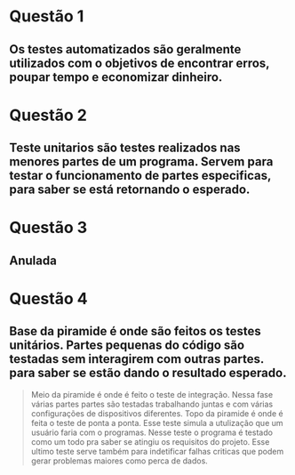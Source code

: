 # Questão 1 
## Os testes automatizados são geralmente utilizados com o objetivos de encontrar erros, poupar tempo e economizar dinheiro.
# Questão 2
## Teste unitarios são testes realizados nas menores partes de um programa. Servem para testar o funcionamento de partes especificas, para saber se está retornando o esperado.
# Questão 3
## Anulada
# Questão 4
## Base da piramide é onde são feitos os testes unitários. Partes pequenas do código são testadas sem interagirem com outras partes. para saber se estão dando o resultado esperado.
> Meio da piramide é onde é feito o teste de integração. Nessa fase várias partes partes são testadas trabalhando juntas e com várias configurações de dispositivos diferentes.
> Topo da piramide é onde é feita o teste de ponta a ponta. Esse teste simula a utulização que um usuário faria com o programas. Nesse teste o programa é testado como um todo pra saber se atingiu os requisitos do projeto. Esse ultimo teste serve também para indetificar falhas criticas que podem gerar problemas maiores como perca de dados.
